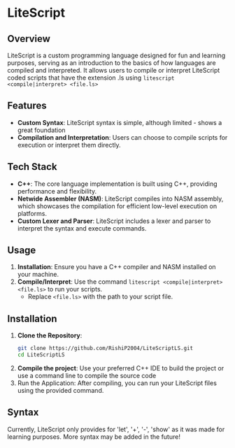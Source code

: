 # LiteScript

## Overview
LiteScript is a custom programming language designed for fun and learning purposes, serving as an introduction to the basics of how languages are compiled and interpreted.
It allows users to compile or interpret LiteScript coded scripts that have the extension .ls using `litescript <compile|interpret> <file.ls>`

## Features
- **Custom Syntax**: LiteScript syntax is simple, although limited - shows a great foundation
- **Compilation and Interpretation**: Users can choose to compile scripts for execution or interpret them directly.

## Tech Stack
- **C++**: The core language implementation is built using C++, providing performance and flexibility.
- **Netwide Assembler (NASM)**: LiteScript compiles into NASM assembly, which showcases the compilation for efficient low-level execution on platforms.
- **Custom Lexer and Parser**: LiteScript includes a lexer and parser to interpret the syntax and execute commands.

## Usage
1. **Installation**: Ensure you have a C++ compiler and NASM installed on your machine.
2. **Compile/Interpret**: Use the command `litescript <compile|interpret> <file.ls>` to run your scripts.
   - Replace `<file.ls>` with the path to your script file.

## Installation
1. **Clone the Repository**:
   ```bash
   git clone https://github.com/RishiP2004/LiteScriptLS.git
   cd LiteScriptLS
   ```
2. **Compile the project**: Use your preferred C++ IDE to build the project or use a command line to compile the source code
3. Run the Application: After compiling, you can run your LiteScript files using the provided command.

## Syntax
Currently, LiteScript only provides for 'let', '+', '-', 'show' as it was made for learning purposes. More syntax may be added
in the future!
